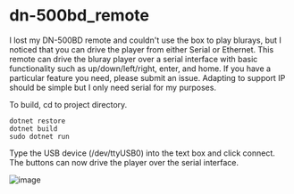 # dn-500bd_remote
I lost my DN-500BD remote and couldn't use the box to play blurays, but I noticed that you can drive the player from either Serial or Ethernet. This remote can drive the bluray player over a serial interface with basic functionality such as up/down/left/right, enter, and home. If you have a particular feature you need, please submit an issue. Adapting to support IP should be simple but I only need serial for my purposes.

To build, cd to project directory.
```
dotnet restore
dotnet build
sudo dotnet run
```
Type the USB device (/dev/ttyUSB0) into the text box and click connect. The buttons can now drive the player over the serial interface.

![image](https://github.com/user-attachments/assets/2b691490-6dd2-4d99-94e2-442389ff2a86)

